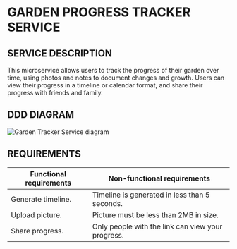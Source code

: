 # **GARDEN PROGRESS TRACKER SERVICE**

## **SERVICE DESCRIPTION**
This microservice allows users to track the progress of their garden over time, using photos and notes to document changes and growth. Users can view their progress in a timeline or calendar format, and share their progress with friends and family.

## **DDD DIAGRAM**
![Garden Tracker Service diagram](https://user-images.githubusercontent.com/33865439/224750310-46c2cb36-1641-47f9-b9d8-39f3845eb971.png)

## **REQUIREMENTS**

| Functional requirements  | Non-functional requirements |
| ------------- | ------------- |
| Generate timeline.  | Timeline is generated in less than 5 seconds.  |
| Upload picture. | Picture must be less than 2MB in size.  |
| Share progress.  | Only people with the link can view your progress. | 
